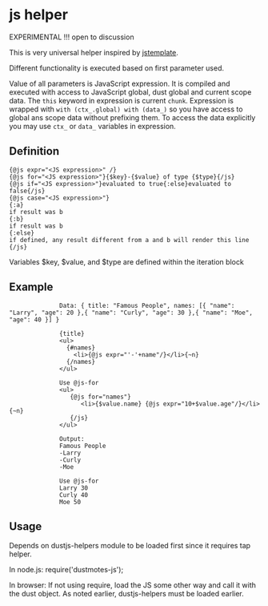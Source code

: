 # js helper

EXPERIMENTAL !!! open to discussion

This is very universal helper inspired by [jstemplate](https://code.google.com/p/google-jstemplate/wiki/TemplateProcessingInstructionReference).

Different functionality is executed based on first parameter used.

Value of all parameters is JavaScript expression. It is compiled and executed with access to JavaScript global, dust global and current scope data.
The ```this``` keyword in expression is current ```chunk```. Expression is wrapped with ```with (ctx_.global) with (data_)```
so you have access to global ans scope data without prefixing them. To access the data explicitly you may use ```ctx_``` or ```data_``` variables in expression.

## Definition 

```
{@js expr="<JS expression>" /}
{@js for="<JS expression>"}{$key}-{$value} of type {$type}{/js}
{@js if="<JS expression>"}evaluated to true{:else}evaluated to false{/js}
{@js case="<JS expression>"}
{:a}
if result was b
{:b}
if result was b
{:else}
if defined, any result different from a and b will render this line
{/js}
```

Variables $key, $value, and $type are defined within the iteration block

## Example
```
              Data: { title: "Famous People", names: [{ "name": "Larry", "age": 20 },{ "name": "Curly", "age": 30 },{ "name": "Moe", "age": 40 }] }

              {title}
              <ul>
                {#names}
                  <li>{@js expr="'-'+name"/}</li>{~n}
                {/names}
              </ul>

              Use @js-for
              <ul>
                 {@js for="names"}
                    <li>{$value.name} {@js expr="10+$value.age"/}</li>{~n}
                 {/js}
              </ul>

              Output:
              Famous People
              -Larry
              -Curly
              -Moe

              Use @js-for
              Larry 30
              Curly 40
              Moe 50
```

## Usage
Depends on dustjs-helpers module to be loaded first since it requires tap helper.

In node.js:
require('dustmotes-js');

In browser:
If not using require, load the JS some other way and call it with the dust object. As noted earlier,
dustjs-helpers must be loaded earlier.

